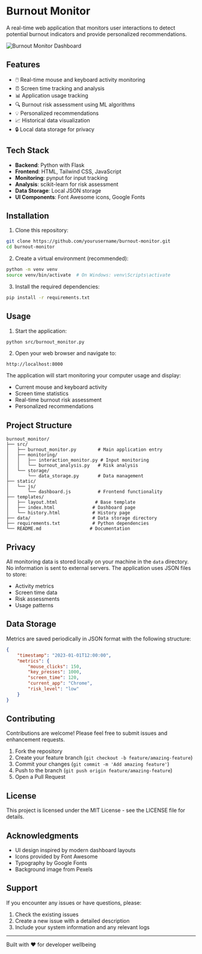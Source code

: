# Burnout Monitor

A real-time web application that monitors user interactions to detect potential burnout indicators and provide personalized recommendations.

![Burnout Monitor Dashboard](https://images.pexels.com/photos/3755755/pexels-photo-3755755.jpeg?auto=compress&cs=tinysrgb&w=1260&h=750&dpr=2)

## Features

- 🖱️ Real-time mouse and keyboard activity monitoring
- ⏰ Screen time tracking and analysis
- 📊 Application usage tracking
- 🔍 Burnout risk assessment using ML algorithms
- 💡 Personalized recommendations
- 📈 Historical data visualization
- 🔒 Local data storage for privacy

## Tech Stack

- **Backend**: Python with Flask
- **Frontend**: HTML, Tailwind CSS, JavaScript
- **Monitoring**: pynput for input tracking
- **Analysis**: scikit-learn for risk assessment
- **Data Storage**: Local JSON storage
- **UI Components**: Font Awesome icons, Google Fonts

## Installation

1. Clone this repository:
```bash
git clone https://github.com/yourusername/burnout-monitor.git
cd burnout-monitor
```

2. Create a virtual environment (recommended):
```bash
python -m venv venv
source venv/bin/activate  # On Windows: venv\Scripts\activate
```

3. Install the required dependencies:
```bash
pip install -r requirements.txt
```

## Usage

1. Start the application:
```bash
python src/burnout_monitor.py
```

2. Open your web browser and navigate to:
```
http://localhost:8000
```

The application will start monitoring your computer usage and display:
- Current mouse and keyboard activity
- Screen time statistics
- Real-time burnout risk assessment
- Personalized recommendations

## Project Structure

```
burnout_monitor/
├── src/
│   ├── burnout_monitor.py        # Main application entry
│   ├── monitoring/
│   │   ├── interaction_monitor.py # Input monitoring
│   │   └── burnout_analysis.py   # Risk analysis
│   └── storage/
│       └── data_storage.py       # Data management
├── static/
│   └── js/
│       └── dashboard.js          # Frontend functionality
├── templates/
│   ├── layout.html              # Base template
│   ├── index.html              # Dashboard page
│   └── history.html            # History page
├── data/                       # Data storage directory
├── requirements.txt            # Python dependencies
└── README.md                  # Documentation
```

## Privacy

All monitoring data is stored locally on your machine in the `data` directory. No information is sent to external servers. The application uses JSON files to store:
- Activity metrics
- Screen time data
- Risk assessments
- Usage patterns

## Data Storage

Metrics are saved periodically in JSON format with the following structure:
```json
{
    "timestamp": "2023-01-01T12:00:00",
    "metrics": {
        "mouse_clicks": 150,
        "key_presses": 1000,
        "screen_time": 120,
        "current_app": "Chrome",
        "risk_level": "low"
    }
}
```

## Contributing

Contributions are welcome! Please feel free to submit issues and enhancement requests.

1. Fork the repository
2. Create your feature branch (`git checkout -b feature/amazing-feature`)
3. Commit your changes (`git commit -m 'Add amazing feature'`)
4. Push to the branch (`git push origin feature/amazing-feature`)
5. Open a Pull Request

## License

This project is licensed under the MIT License - see the LICENSE file for details.

## Acknowledgments

- UI design inspired by modern dashboard layouts
- Icons provided by Font Awesome
- Typography by Google Fonts
- Background image from Pexels

## Support

If you encounter any issues or have questions, please:
1. Check the existing issues
2. Create a new issue with a detailed description
3. Include your system information and any relevant logs

---

Built with ❤️ for developer wellbeing
